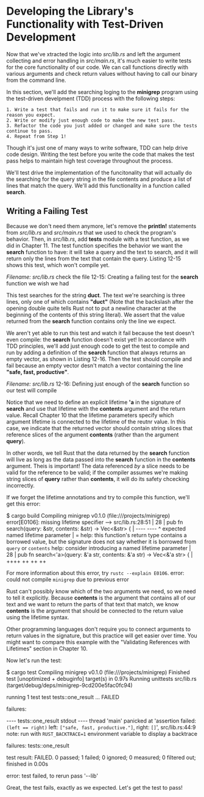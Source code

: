 # Developing the Library's Functionality with Test-Driven Development

Now that we've xtracted the logic into *src/lib.rs* and left the argument collecting and error handling
in *src/main.rs*, it's much easier to write tests for the core functionality of our code. We can call
functions directly with various arguments and check return values without having to call our binary
from the command line.

In this section, we'll add the searching loging to the **minigrep** program using the test-driven
develpment (TDD) process with the following steps:

    1. Write a test that fails and run it to make sure it fails for the reason you expect.
    2. Write or modify just enough code to make the new test pass.
    3. Refactor the code you just added or changed and make sure the tests continue to pass.
    4. Repeat from Step 1!

Though it's just one of many ways to write software, TDD can help drive code design. Writing the test
before you write the code that makes the test pass helps to maintain high test coverage throughout
the process.

We'll test drive the implementation of the funcitonality that will actually do the searching for the
query string in the file contents and produce a list of lines that match the query. We'll add this
functionality in a function called **search**.



## Writing a Failing Test

Because we don't need them anymore, let's remove the **println!** statements from *src/lib.rs* and
*src/main.rs* that we used to check the program's behavior. Then, in *src/lib.rs*, add **tests** module
with a test function, as we did in Chapter 11. The test function specifies the behavior we want the
**search** function to have: it will take a query and the text to search, and it will return only the
lines from the text that contain the query. Listing 12-15 shows this test, which won't compile yet.

*Filename: src/lib.rs* check the file
12-15: Creating a failing test for the **search** function we wish we had


This test searches for the string **duct**. The text we're searching is three lines, only one of which
contains **"duct"** (Note that the backslash after the opening double quite tells Rust not to put a
newline character at the beginning of the contents of this string literal). We assert that the value
returned from the **search** function contains only the line we expect.

We aren't yet able to run this test and watch it fail because the test doesn't even compile: the
**search** function doesn't exist yet! In accordance with TDD principles, we'll add just enough code to
get the test to compile and run by adding a definition of the **search** function that always returns an
empty vector, as shown in Listing 12-16. Then the test should compile and fail because an empty
vector desn't match a vector containing the line **"safe, fast, productive"**.


*Filename: src/lib.rs*
12-16: Defining just enough of the **search** function so our test will compile


Notice that we need to define an explicit lifetime **'a** in the signature of **search** and use that
lifetime with the **contents** argument and the return value. Recall Chapter 10 that the lifetime
parameters specify which argument lifetime is connected to the lifetime of the reutnr value. In this
case, we indicate that the returned vector should contain string slices that reference slices of the
argument **contents** (rather than the argument **query**).

In other words, we tell Rust that the data returned by the **search** function will live as long as the
data passed into the **search** function in the **contents** argument. Theis is important! The data
referenced *by* a slice needs to be valid for the reference to be valid; if the compiler assumes we're
making string slices of **query** rather than **contents**, it will do its safety chcecking incorrectly.

If we forget the lifetime annotations and try to compile this function, we'll get this error:


$ cargo build
   Compiling minigrep v0.1.0 (file:///projects/minigrep)
error[E0106]: missing lifetime specifier
  --> src/lib.rs:28:51
   |
28 | pub fn search(query: &str, contents: &str) -> Vec<&str> {
   |                      ----            ----         ^ expected named lifetime parameter
   |
   = help: this function's return type contains a borrowed value, but the signature does not say whether it is borrowed from `query` or `contents`
help: consider introducing a named lifetime parameter
   |
28 | pub fn search<'a>(query: &'a str, contents: &'a str) -> Vec<&'a str> {
   |              ++++         ++                 ++              ++

For more information about this error, try `rustc --explain E0106`.
error: could not compile `minigrep` due to previous error



Rust can't possibly know which of the two arguments we need, so we need to tell it explicitly.
Because **contents** is the argument that contains all of our text and we want to return the parts of
that text that match, we know **contents** is the argument that should be connected to the return
value using the lifetime syntax.

Other programming languages don't require you to connect arguments to return values in the
signature, but this practice will get easier over time. You might want to compare this example with
the "Validating References with Lifetimes" section in Chapter 10.

Now let's run the test:


$ cargo test
   Compiling minigrep v0.1.0 (file:///projects/minigrep)
    Finished test [unoptimized + debuginfo] target(s) in 0.97s
     Running unittests src/lib.rs (target/debug/deps/minigrep-9cd200e5fac0fc94)

running 1 test
test tests::one_result ... FAILED

failures:

---- tests::one_result stdout ----
thread 'main' panicked at 'assertion failed: `(left == right)`
  left: `["safe, fast, productive."]`,
 right: `[]`', src/lib.rs:44:9
note: run with `RUST_BACKTRACE=1` environment variable to display a backtrace


failures:
    tests::one_result

test result: FAILED. 0 passed; 1 failed; 0 ignored; 0 measured; 0 filtered out; finished in 0.00s

error: test failed, to rerun pass '--lib'



Great, the test fails, exactly as we expected. Let's get the test to pass!



